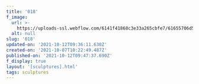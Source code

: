 ```yaml
---
title: '018'
f_image:
  url: >-
    https://uploads-ssl.webflow.com/6141f41868c3e33a265cbfe7/61655706d550ec9d047239d6_018.jpg
  alt: null
slug: '018'
updated-on: '2021-10-12T09:36:11.630Z'
created-on: '2021-10-07T10:22:49.487Z'
published-on: '2021-10-12T09:47:37.690Z'
f_display: true
layout: '[sculptures].html'
tags: sculptures
---
```



